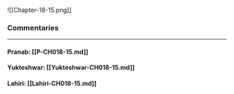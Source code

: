 ![[Chapter-18-15.png]]

### Commentaries

---

#### Pranab: [[P-CH018-15.md]]

#### Yukteshwar: [[Yukteshwar-CH018-15.md]]

#### Lahiri: [[Lahiri-CH018-15.md]]
